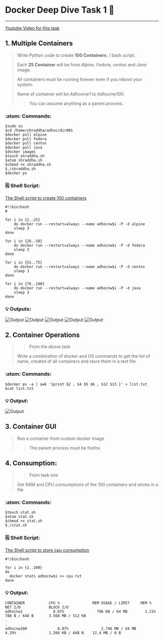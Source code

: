 # Docker Deep Dive Task 1 :whale:
------
[Youtube Video for this task](https://www.youtube.com/watch?v=oxxAqV1p1Ew)
## 1. Multiple Containers
> Write Python code to create **100 Containers**. / bash script.
>
> Each **25 Container** will be from *Alpine, Fedora, centos* and *Java* image.
>
> All containers must be running forever even if you reboot your system.
>
> Name of container will be *Adhconw1* to *Adhocnw100*.
>
>> You can assume anything as a parent process.
>

### :atom: Commands:

```
$sudo su
$cd /home/shraddha/adhoc/dir001
$docker pull alpine
$docker pull fedora
$docker pull centos
$docker pull java
$docker images
$touch shraddha.sh
$atom shraddha.sh 
$chmod +x shraddha.sh
$./shraddha.sh
$docker ps
```
### :spiral_notepad: Shell Script:

[The Shell script to create 100 containers](https://github.com/Shraddhasaini/Adhoc/blob/master/src/hundred.sh)

```shell
#!/bin/bash
#

for i in {1..25}
    do docker run --restart=always --name adhocnw$i -P -d alpine
    sleep 3
done

for i in {26..50}
    do docker run --restart=always --name adhocnw$i -P -d fedora
    sleep 3
done

for i in {51..75}
    do docker run --restart=always --name adhocnw$i -P -d centos
    sleep 3
done

for i in {76..100}
    do docker run --restart=always --name adhocnw$i -P -d java
    sleep 3
done
```
### :bulb: Outputs:
![Output](Images/DD1.1.png)
![Output](Images/DD1.2.png)
![Output](Images/DD1.3.png)
![Output](Images/DD1.4.png)
![Output](Images/DD1.5.png)

## 2. Container Operations
>> From the above task
>
> Write a combination of docker and OS commands to get the list of name, created of all containers and store them in a text file
>

### :atom: Commands:

```shell
$docker ps -a | awk '{print $2 , $4 $5 $6 , $12 $13 }' > list.txt
$cat list.txt
```
### :bulb: Output:

![Output](Images/DD2.1.png)

## 3. Container GUI
>Run a container from custom docker image
>
>> The parent process must be firefox
>

## 4. Consumption:
>> From task one
>
> Get RAM and CPU consumptions of the 100 containers and stores in a file

### :atom: Commands:

```
$touch stat.sh
$atom stat.sh
$chmod +x stat.sh
$./stat.sh
```
### :spiral_notepad: Shell Script:
[The Shell script to store cpu consumption](https://github.com/Shraddhasaini/Adhoc/blob/master/src/stat.sh)
```shell
#!/bin/bash

for i in {1..100}
do
  docker stats adhocnw$i >> cpu.txt
done
```

### :bulb: Output:

```golang
CONTAINER           CPU %               MEM USAGE / LIMIT     MEM %               NET I/O             BLOCK I/O
adhocnw1              0.07%               796 KB / 64 MB        1.21%               788 B / 648 B       3.568 MB / 512 KB
.
.
adhocnw100              0.07%               2.746 MB / 64 MB      4.29%               1.266 KB / 648 B    12.4 MB / 0 B
```
